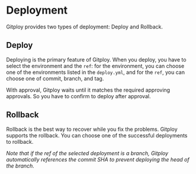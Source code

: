 # Deployment

Gitploy provides two types of deployment: Deploy and Rollback.

## Deploy

Deploying is the primary feature of Gitploy. When you deploy, you have to select the environment and the `ref`: for the environment, you can choose one of the environments listed in the `deploy.yml`, and for the `ref`, you can choose one of commit, branch, and tag.

With approval, Gitploy waits until it matches the required approving approvals. So you have to confirm to deploy after approval.

## Rollback

Rollback is the best way to recover while you fix the problems. Gitploy supports the rollback. You can choose one of the successful deployments to rollback. 

*Note that if the ref of the selected deployment is a branch, Gitploy automatically references the commit SHA to prevent deploying the head of the branch.*

